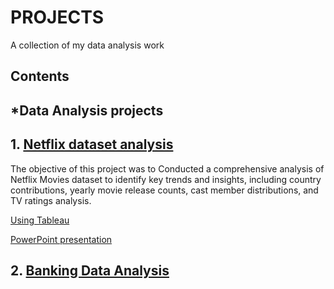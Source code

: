 # PROJECTS

A collection of my data analysis work

## Contents

## *Data Analysis projects

## 1. [Netflix dataset analysis](https://github.com/ROWLAND-DBA/PROJECTS/blob/main/NETFLIX_DATASET%20EDA.ipynb)

The objective of this project was to Conducted a comprehensive analysis of Netflix Movies dataset to identify key trends and insights, including country contributions, yearly movie release counts, cast member distributions, and TV ratings analysis.

[Using Tableau](https://public.tableau.com/app/profile/rowland.fedebagha3164/viz/NETFLIXDATASET_16960257560340/Dashboard1?publish=yes)

[PowerPoint presentation](https://github.com/ROWLAND-DBA/PROJECTS/blob/main/NETFLIX%20TABLEAU%20PRESENTATION.pptx)

## 2. [Banking Data Analysis](https://github.com/ROWLAND-DBA/PROJECTS/blob/main/ROWLAND_EDA_BANKING_DATASET.ipynb)
